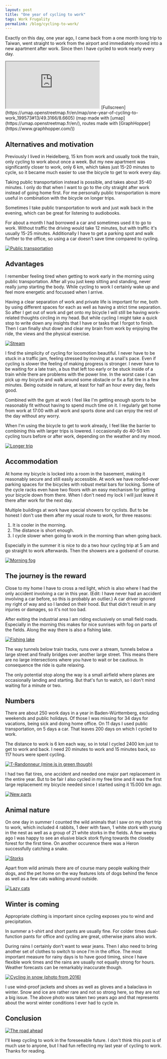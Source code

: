 ```yaml
---
layout: post
title: "One year of cycling to work"
tags: Work Frugality
permalink: /blog/cycling-to-work/
---
```


Exactly on this day, one year ago, I came back from a one month long trip to
Taiwan, went straight to work from the airport and immediately moved into a new
apartment after work. Since then I have cycled to work nearly every day.

<!--more-->

<iframe allowfullscreen class="osm-map" src="https://umap.openstreetmap.fr/en/map/one-year-of-cycling-to-work_199573?scaleControl=true&miniMap=false&scrollWheelZoom=true&zoomControl=false&allowEdit=false&moreControl=false&searchControl=false&tilelayersControl=false&embedControl=false&datalayersControl=false&onLoadPanel=undefined&captionBar=false"></iframe>
[Fullscreen](https://umap.openstreetmap.fr/en/map/one-year-of-cycling-to-work_199573#13/49.3166/8.6605) (map made with [umap](https://umap.openstreetmap.fr/en/), routes made with [GraphHopper](https://www.graphhopper.com/))

## Alternatives and motivation

Previously I lived in Heidelberg, 15 km from work and usually took the train,
only cycling to work about once a week. But my new apartment was significantly
closer to work, only 6 km, which takes just 15-20 minutes to cycle, so it
became much easier to use the bicycle to get to work every day.

Taking public transportation instead is possible, and takes about 35-40
minutes. I only do that when I want to go to the city straight after work
instead of going home first. For me personally public transportation is more
useful in combination with the bicycle on longer trips.

Sometimes I take public transportation to work and just walk back in the
evening, which can be great for listening to audiobooks.

For about a month I had borrowed a car and sometimes used it to go to work.
Without traffic the driving would take 12 minutes, but with traffic it's
usually 15-25 minutes.  Additionally I have to get a parking spot and walk
further to the office, so using a car doesn't save time compared to cycling.

[![Public transportation](/public/cycling/IMG_20170414_091754_small.jpg)](/public/cycling/IMG_20170414_091754.jpg)

## Advantages

I remember feeling tired when getting to work early in the morning using public
transportation. After all you just keep sitting and standing, never really jump
starting the body. While cycling to work I certainly wake up and feel more
energetic and focussed when I arrive.

Having a clear separation of work and private life is important for me, both by
using different spaces for each as well as having a strict time separation. So
after I get out of work and get onto my bicycle I will still be having
work-related thoughts circling in my head. But while cycling I might take a
quick stop to write down any insights that I have or tasks that I forgot to
finish. Then I can finally shut down and clear my brain from work by enjoying
the ride, the views and the physical exercise.

[![Stream](/public/cycling/IMG_20170409_184910-PANO_small.jpg)](/public/cycling/IMG_20170409_184910-PANO.jpg)

I find the simplicity of cycling for locomotion beautiful. I never have to be
stuck in a traffic jam, feeling stressed by moving at a snail's pace. Even if
cycling is slower the feeling of making progress is stronger. I never have to
be waiting for a late train, a bus that left too early or be stuck inside of a
train while there are problems with the power line. In the worst case I can
pick up my bicycle and walk around some obstacle or fix a flat tire in a few
minutes. Being outside in nature, at least for half an hour every day, feels
good.

Combined with the gym at work I feel like I'm getting enough sports to be
reasonably fit without having to spend much time on it. I regularly get home
from work at 17:00 with all work and sports done and can enjoy the rest of the
day without any worry.

When I'm using the bicycle to get to work already, I feel like the barrier to
combining this with larger trips is lowered. I occasionally do 40-50 km cycling
tours before or after work, depending on the weather and my mood.

[![Longer trip](/public/cycling/IMG_20170614_172048_small.jpg)](/public/cycling/IMG_20170614_172048.jpg)

## Accommodation

At home my bicycle is locked into a room in the basement, making it reasonably
secure and still easily accessible. At work we have roofed-over parking spaces
for the bicycles with robust metal bars for locking. Some of the cycle racks
even have two floors with an easy mechanism for getting your bicycle down from
there. When I don't need my lock I will just leave it there after work for the
next day.

Multiple buildings at work have special showers for cyclists. But to be honest
I don't use them after my usual route to work, for three reasons:

1. It is cooler in the morning.
2. The distance is short enough.
3. I cycle slower when going to work in the morning than when going back.

Especially in the summer it is nice to do a two hour cycling trip at 5 am and
go straight to work afterwards. Then the showers are a godsend of course.

[![Morning fog](/public/cycling/IMG_20170404_073617_small.jpg)](/public/cycling/IMG_20170404_073617.jpg)

## The journey is the reward

Close to my home I have to cross a red light, which is also where I had the
only accident involving a car in this year. (Edit: I have never had an accident
involving a car before, so this is probably an outlier.) A car driver ignored
my right of way and so I landed on their hood. But that didn't result in any
injuries or damages, so it's not too bad.

After exiting the industrial area I am riding exclusively on small field roads.
Especially in the morning this makes for nice sunrises with fog on parts of the
fields. Along the way there is also a fishing lake.

[![Fishing lake](/public/cycling/IMG_20171018_170639_small.jpg)](/public/cycling/IMG_20171018_170639.jpg)

The way tunnels below train tracks, runs over a stream, tunnels below a large
street and finally bridges over another large street. This means there are no
large intersections where you have to wait or be cautious. In consequence the
ride is quite relaxing.

The only potential stop along the way is a small airfield where planes are
occasionally landing and starting. But that's fun to watch, so I don't mind
waiting for a minute or two.

<div class="startvideo"><div class="video-container">
  <div class="ytplayer" data-id="lx6VtG5S-AI"></div>
</div></div>
<script src="/public/youtube.js" type="text/javascript"></script>

## Numbers

There are about 250 work days in a year in Baden-Württemberg, excluding
weekends and public holidays. Of those I was missing for 34 days for vacations,
being sick and doing home office. On 11 days I used public transportation, on 5
days a car. That leaves 200 days on which I cycled to work.

The distance to work is 6 km each way, so in total I cycled 2400 km just to get
to work and back. I need 20 minutes to work and 15 minutes back, so 117 hours
were spent cycling.

[![T-Randonneur (mine is in green though)](/public/cycling/T-Randonneur_Apex_2x10_small.jpg)](/public/cycling/T-Randonneur_Apex_2x10.jpg)

I had two flat tires, one accident and needed one major part replacement in the
entire year. But to be fair I also cycled in my free time and it was the first
large replacement my bicycle needed since I started using it 15.000 km ago.

[![New parts](/public/cycling/IMG_20170928_183309_small.jpg)](/public/cycling/IMG_20170928_183309.jpg)

## Animal nature

On one day in summer I counted the wild animals that I saw on my short trip to
work, which included 4 rabbits, 1 deer with fawn, 1 white stork with young in
the nest as well as a group of 21 white storks in the fields. A few weeks ago I
was happy to see an elusive black stork flying towards the closeby forest for
the first time. On another occurence there was a Heron successfully catching a
snake.

[![Storks](/public/cycling/IMG_20170602_162849_small.jpg)](/public/cycling/IMG_20170602_162849.jpg)

Apart from wild animals there are of course many people walking their dogs, and
the pet home on the way features lots of dogs behind the fence as well as a few
cats walking around outside.

[![Lazy cats](/public/cycling/IMG_20171016_162141_small.jpg)](/public/cycling/IMG_20171016_162141.jpg)

## Winter is coming

Appropriate clothing is important since cycling exposes you to wind and
precipitation.

In summer a t-shirt and short pants are usually fine. For colder times
dual-function pants for office and cycling are great, otherwise jeans also
work.

During rains I certainly don't want to wear jeans. Then I also need to bring
another set of clothes to switch to once I'm in the office. The most important
measure for rainy days is to have good timing, since I have flexible work times
and the rains are usually not equally strong for hours. Weather forecasts can
be remarkably inaccurate though.

[![Cycling in snow (photo from 2016)](/public/cycling/IMG_20160118_144437_small.jpg)](/public/cycling/IMG_20160118_144437.jpg)

I use wind-proof jackets and shoes as well as gloves and a balaclava in winter.
Snow and ice are rather rare and not so strong here, so they are not a big
issue. The above photo was taken two years ago and that represents about the
worst winter conditions I ever had to cycle in.

## Conclusion

[![The road ahead](/public/cycling/IMG_20170526_183012_small.jpg)](/public/cycling/IMG_20170526_183012.jpg)

I'll keep cycling to work in the foreseeable future. I don't think this post is
of much use to anyone, but I had fun reflecting my last year of cycling to
work. Thanks for reading.
